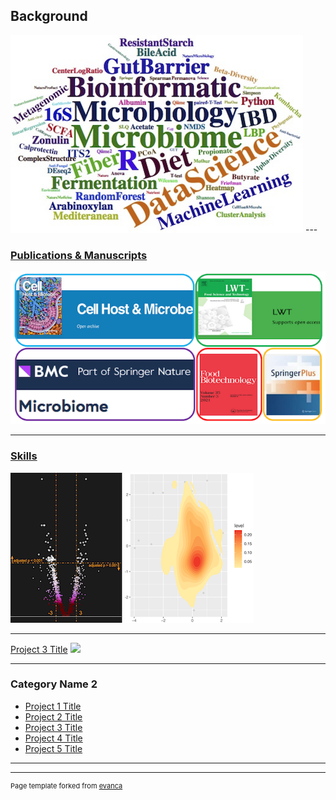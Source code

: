 ## Background
<img src="images/skills.png?raw=true"/>
---

### [Publications & Manuscripts](/Publication_Manuscripts)

<img src="images/journals.png?raw=true"/> 



---
### [Skills](/pdf/sample_presentation.pdf)

<img src="images/Volcano.png?raw=true"/> <img src="images/Density.png?raw=true"/>

---
[Project 3 Title](http://example.com/)
<img src="images/XXX.jpg?raw=true"/>

---

### Category Name 2

- [Project 1 Title](http://example.com/)
- [Project 2 Title](http://example.com/)
- [Project 3 Title](http://example.com/)
- [Project 4 Title](http://example.com/)
- [Project 5 Title](http://example.com/)

---




---
<p style="font-size:11px">Page template forked from <a href="https://github.com/evanca/quick-portfolio">evanca</a></p>
<!-- Remove above link if you don't want to attibute -->
